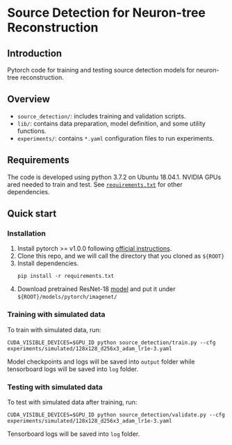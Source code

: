 # Source Detection for Neuron-tree Reconstruction

## Introduction
Pytorch code for training and testing source detection models for neuron-tree reconstruction.


## Overview
- `source_detection/`: includes training and validation scripts.
- `lib/`: contains data preparation, model definition, and some utility functions.
- `experiments/`: contains `*.yaml` configuration files to run experiments.


## Requirements
The code is developed using python 3.7.2 on Ubuntu 18.04.1. NVIDIA GPUs ared needed to train and test. 
See [`requirements.txt`](requirements.txt) for other dependencies.

## Quick start
### Installation
1. Install pytorch >= v1.0.0 following [official instructions](https://pytorch.org/).
2. Clone this repo, and we will call the directory that you cloned as `${ROOT}`
3. Install dependencies.
   ```
   pip install -r requirements.txt
   ```
4. Download pretrained ResNet-18 [model](https://download.pytorch.org/models/resnet18-5c106cde.pth) 
and put it under `${ROOT}/models/pytorch/imagenet/`

### Training with simulated data
To train with simulated data, run:
```
CUDA_VISIBLE_DEVICES=$GPU_ID python source_detection/train.py --cfg experiments/simulated/128x128_d256x3_adam_lr1e-3.yaml
```
Model checkpoints and logs will be saved into `output` folder while tensorboard logs will be saved into `log` folder.

### Testing with simulated data
To test with simulated data after training, run:
```
CUDA_VISIBLE_DEVICES=$GPU_ID python source_detection/validate.py --cfg experiments/simulated/128x128_d256x3_adam_lr1e-3.yaml
```
Tensorboard logs will be saved into `log` folder.
